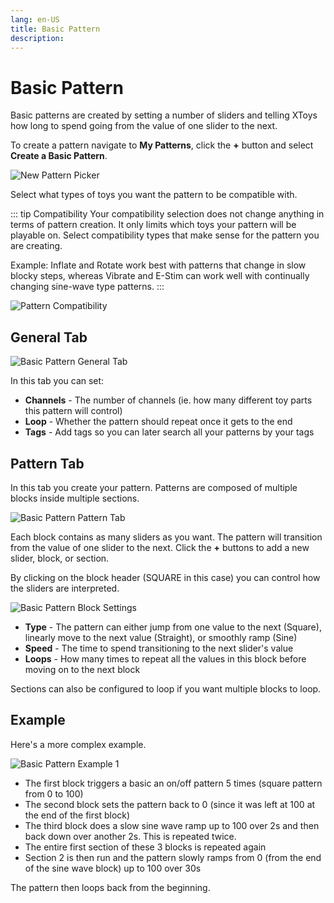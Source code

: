```yaml
---
lang: en-US
title: Basic Pattern
description: 
---
```


# Basic Pattern

Basic patterns are created by setting a number of sliders and telling XToys how long to spend going from the value of one slider to the next.

To create a pattern navigate to **My Patterns**, click the **+** button and select **Create a Basic Pattern**.

![New Pattern Picker](../images/new-pattern-picker.png)

Select what types of toys you want the pattern to be compatible with.

::: tip Compatibility
Your compatibility selection does not change anything in terms of pattern creation. It only limits which toys your pattern will be playable on. Select compatibility types that make sense for the pattern you are creating.

Example: Inflate and Rotate work best with patterns that change in slow blocky steps, whereas Vibrate and E-Stim can work well with continually changing sine-wave type patterns.
:::

![Pattern Compatibility](../images/pattern-compatibility.png)

## General Tab

![Basic Pattern General Tab](../images/basic-pattern-general-tab.png)

In this tab you can set:

* **Channels** - The number of channels (ie. how many different toy parts this pattern will control)
* **Loop** - Whether the pattern should repeat once it gets to the end
* **Tags** - Add tags so you can later search all your patterns by your tags

## Pattern Tab

In this tab you create your pattern. Patterns are composed of multiple blocks inside multiple sections.

![Basic Pattern Pattern Tab](../images/basic-pattern-pattern-tab.png)

Each block contains as many sliders as you want. The pattern will transition from the value of one slider to the next. Click the **+** buttons to add a new slider, block, or section.

By clicking on the block header (SQUARE in this case) you can control how the sliders are interpreted.

![Basic Pattern Block Settings](../images/basic-pattern-block-settings.png)

* **Type** - The pattern can either jump from one value to the next (Square), linearly move to the next value (Straight), or smoothly ramp (Sine)
* **Speed** - The time to spend transitioning to the next slider's value
* **Loops** - How many times to repeat all the values in this block before moving on to the next block

Sections can also be configured to loop if you want multiple blocks to loop.

## Example

Here's a more complex example.

![Basic Pattern Example 1](../images/basic-pattern-example-1.png)

* The first block triggers a basic an on/off pattern 5 times (square pattern from 0 to 100)
* The second block sets the pattern back to 0 (since it was left at 100 at the end of the first block)
* The third block does a slow sine wave ramp up to 100 over 2s and then back down over another 2s. This is repeated twice.
* The entire first section of these 3 blocks is repeated again
* Section 2 is then run and the pattern slowly ramps from 0 (from the end of the sine wave block) up to 100 over 30s

The pattern then loops back from the beginning.